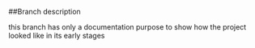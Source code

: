 ##Branch description

this branch has only a documentation purpose to show how the project looked like in its early stages
 
